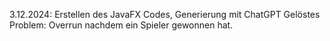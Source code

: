 3.12.2024:
Erstellen des JavaFX Codes, 
Generierung mit ChatGPT
Gelöstes Problem: Overrun nachdem ein Spieler gewonnen hat.